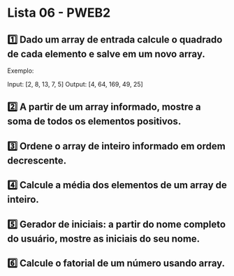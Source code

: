 # Lista 06 - PWEB2

## :one: Dado um array de entrada calcule o quadrado de cada elemento e salve em um novo array.

Exemplo:

Input: [2, 8, 13, 7, 5]
Output: [4, 64, 169, 49, 25]

## :two: A partir de um array informado, mostre a soma de todos os elementos positivos.

## :three: Ordene o array de inteiro informado em ordem decrescente.
## :four: Calcule a média dos elementos de um array de inteiro.
## :five: Gerador de iniciais: a partir do nome completo do usuário, mostre as iniciais do seu nome.
## :six: Calcule o fatorial de um número usando array. 
